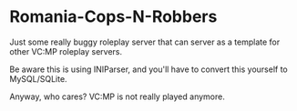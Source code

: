 # Romania-Cops-N-Robbers

Just some really buggy roleplay server that can server as a template for other VC:MP roleplay servers.

Be aware this is using INIParser, and you'll have to convert this yourself to MySQL/SQLite.

Anyway, who cares? VC:MP is not really played anymore.
